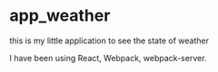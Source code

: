 # app_weather
this is my little application to see the state of weather

I have been using React, Webpack, webpack-server.

